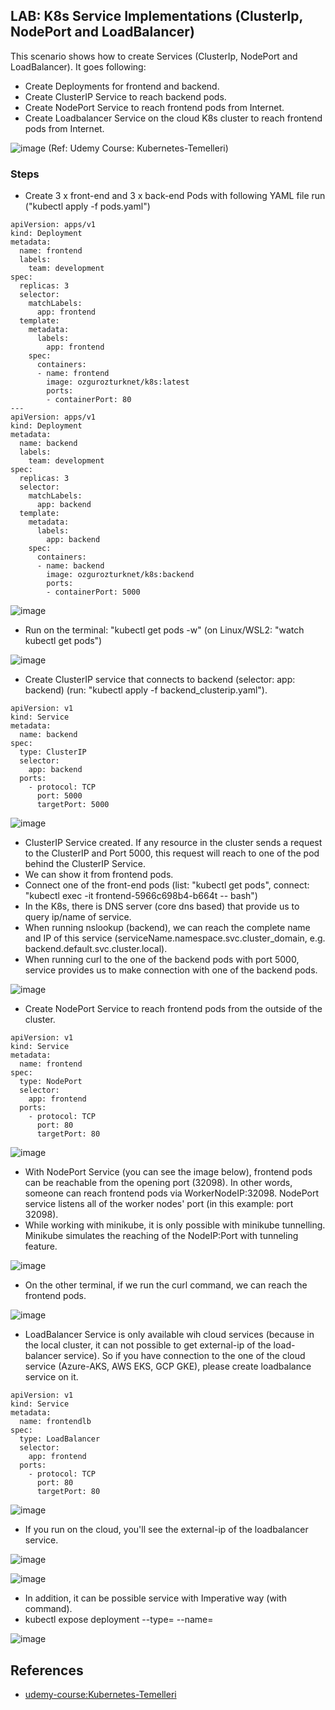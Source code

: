 ## LAB: K8s Service Implementations (ClusterIp, NodePort and LoadBalancer)

This scenario shows how to create Services (ClusterIp, NodePort and LoadBalancer). It goes following:
- Create Deployments for frontend and backend.
- Create ClusterIP Service to reach backend pods.
- Create NodePort Service to reach frontend pods from Internet.
- Create Loadbalancer Service on the cloud K8s cluster to reach frontend pods from Internet.


![image](https://user-images.githubusercontent.com/10358317/149774101-d4cfa70a-f461-4d9d-b2c4-f29de65e0e8b.png) (Ref: Udemy Course: Kubernetes-Temelleri)

### Steps

- Create 3 x front-end and 3 x back-end Pods with following YAML file run ("kubectl apply -f pods.yaml")
```
apiVersion: apps/v1
kind: Deployment
metadata:
  name: frontend
  labels:
    team: development
spec:
  replicas: 3
  selector:
    matchLabels:
      app: frontend
  template:
    metadata:
      labels:
        app: frontend
    spec:
      containers:
      - name: frontend
        image: ozgurozturknet/k8s:latest
        ports:
        - containerPort: 80
---
apiVersion: apps/v1
kind: Deployment
metadata:
  name: backend
  labels:
    team: development
spec:
  replicas: 3
  selector:
    matchLabels:
      app: backend
  template:
    metadata:
      labels:
        app: backend
    spec:
      containers:
      - name: backend
        image: ozgurozturknet/k8s:backend
        ports:
        - containerPort: 5000
```

![image](https://user-images.githubusercontent.com/10358317/154670356-f3bcda44-60d3-4d85-a620-920345c5e026.png)

- Run on the terminal: "kubectl get pods -w" (on Linux/WSL2: "watch kubectl get pods")


![image](https://user-images.githubusercontent.com/10358317/149765878-94ec4173-a6ab-4953-9fb2-c1ffff61e4b2.png)

- Create ClusterIP service that connects to backend (selector: app: backend) (run: "kubectl apply -f backend_clusterip.yaml"). 

``` 
apiVersion: v1
kind: Service
metadata:
  name: backend
spec:
  type: ClusterIP
  selector:
    app: backend
  ports:
    - protocol: TCP
      port: 5000
      targetPort: 5000
``` 

![image](https://user-images.githubusercontent.com/10358317/154670246-fe3466b9-e0d2-42f2-a6e2-37be9e0410bb.png)


- ClusterIP Service created. If any resource in the cluster sends a request to the ClusterIP and Port 5000, this request will reach to one of the pod behind the ClusterIP Service.
- We can show it from frontend pods. 
- Connect one of the front-end pods (list: "kubectl get pods",  connect: "kubectl exec -it frontend-5966c698b4-b664t -- bash")
- In the K8s, there is DNS server (core dns based) that provide us to query ip/name of service.
- When running nslookup (backend), we can reach the complete name and IP of this service (serviceName.namespace.svc.cluster_domain, e.g. backend.default.svc.cluster.local).
- When running curl to the one of the backend pods with port 5000, service provides us to make connection with one of the backend pods.
    
![image](https://user-images.githubusercontent.com/10358317/149767889-29c64bd6-54bf-42bf-b12b-ed83ffedb0a8.png)

- Create NodePort Service to reach frontend pods from the outside of the cluster.
```
apiVersion: v1
kind: Service
metadata:
  name: frontend
spec:
  type: NodePort
  selector:
    app: frontend
  ports:
    - protocol: TCP
      port: 80
      targetPort: 80
```

![image](https://user-images.githubusercontent.com/10358317/154983087-ed031df1-ed5f-4910-b8bd-3bf7197954b2.png)

- With NodePort Service (you can see the image below), frontend pods can be reachable from the opening port (32098). In other words, someone can reach frontend pods via WorkerNodeIP:32098. NodePort service listens all of the worker nodes' port (in this example: port 32098).     
- While working with minikube, it is only possible with minikube tunnelling. Minikube simulates the reaching of the NodeIP:Port with tunneling feature. 

![image](https://user-images.githubusercontent.com/10358317/149769823-a9e00708-c614-41dc-bb73-321483ccf0f3.png)

- On the other terminal, if we run the curl command, we can reach the frontend pods. 

![image](https://user-images.githubusercontent.com/10358317/149770958-87b0c840-92b3-4f9d-81cc-84e725381bf3.png)

- LoadBalancer Service is only available wih cloud services (because in the local cluster, it can not possible to get external-ip of the load-balancer service). So if you have connection to the one of the cloud service (Azure-AKS, AWS EKS, GCP GKE), please create loadbalance service on it. 

```
apiVersion: v1
kind: Service
metadata:
  name: frontendlb
spec:
  type: LoadBalancer
  selector:
    app: frontend
  ports:
    - protocol: TCP
      port: 80
      targetPort: 80
```

![image](https://user-images.githubusercontent.com/10358317/154983532-a14b0046-e3a0-48a2-9784-965b80de4f72.png)

- If you run on the cloud, you'll see the external-ip of the loadbalancer service. 

![image](https://user-images.githubusercontent.com/10358317/149772479-a6262368-ab70-4c79-9897-a8162d5dc767.png)

![image](https://user-images.githubusercontent.com/10358317/149772584-705ab659-4e5e-496e-999c-cabaf3c5a9d2.png)

- In addition, it can be possible service with Imperative way (with command).
- kubectl expose deployment <deploymentName> --type=<typeOfService> --name=<nameOfService>

![image](https://user-images.githubusercontent.com/10358317/149773190-44d11369-ee98-400b-b84a-57527fc1fba7.png)
  
## References  <a name="references"></a>
- [udemy-course:Kubernetes-Temelleri](https://www.udemy.com/course/kubernetes-temelleri/)  
